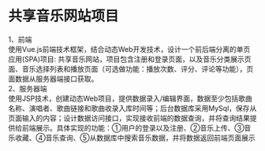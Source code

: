 # 共享音乐网站项目
1、前端<br>
使用Vue.js前端技术框架，结合动态Web开发技术，设计一个前后端分离的单页应用(SPA)项目: 共享音乐网站，项目包含注册和登录页面，以及音乐分类展示页面、音乐选择列表和播放页面（可选做功能：播放次数、评分、评论等功能），页面数据从服务器端接口获取。<br>
2、服务器端<br>
使用JSP技术，创建动态Web项目，提供数据录入/编辑界面，数据至少包括歌曲名称、演唱者、歌曲链接和歌曲收录入库时间等；后台数据库采用MySql，保存从页面输入的内容；设计数据访问接口，实现接收前端的数据查询，并将查询结果提供给前端展示。具体实现的功能：①用户的登录以及注册、②音乐上传、③音乐收藏、④音乐查询、⑤从数据库中搜索音乐数据，并将数据返回前端页面展示<br>

